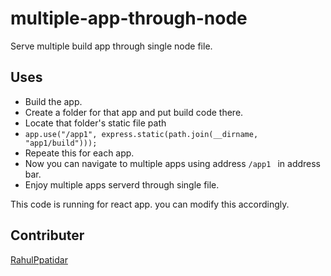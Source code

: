 # multiple-app-through-node
Serve multiple build app through single node file.

## Uses
* Build the app.
* Create a folder for that app and put build code there.
* Locate that folder's static file path 
* ```app.use("/app1", express.static(path.join(__dirname, "app1/build"))); ```
* Repeate this for each app.
* Now you can navigate to multiple apps using address ```/app1 ``` in address bar.
* Enjoy multiple apps serverd through single file.

This code is running for react app. you can modify this accordingly.

## Contributer
[RahulPpatidar](https://github.com/rahulppatidar/multiple-app-through-node)
